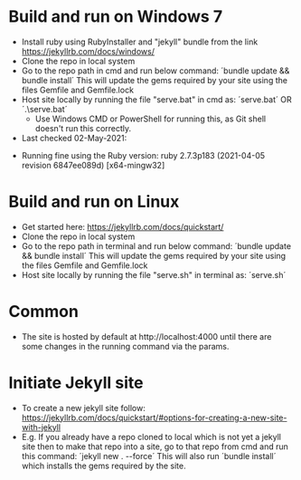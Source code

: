 # Build and run on Windows 7
* Install ruby using RubyInstaller and "jekyll" bundle from the link https://jekyllrb.com/docs/windows/
* Clone the repo in local system
* Go to the repo path in cmd and run below command: ´bundle update && bundle install´
This will update the gems required by your site using the files Gemfile and Gemfile.lock
* Host site locally by running the file "serve.bat" in cmd as: ´serve.bat´ OR ´.\serve.bat´
  - Use Windows CMD or PowerShell for running this, as Git shell doesn't run this correctly.
* Last checked 02-May-2021:
 - Running fine using the Ruby version: ruby 2.7.3p183 (2021-04-05 revision 6847ee089d) [x64-mingw32]
 
# Build and run on Linux
* Get started here: https://jekyllrb.com/docs/quickstart/
* Clone the repo in local system
* Go to the repo path in terminal and run below command: ´bundle update && bundle install´
This will update the gems required by your site using the files Gemfile and Gemfile.lock
* Host site locally by running the file "serve.sh" in terminal as: ´serve.sh´

# Common
* The site is hosted by default at http://localhost:4000 until there are some changes in the running command via the params.

# Initiate Jekyll site
* To create a new jekyll site follow: https://jekyllrb.com/docs/quickstart/#options-for-creating-a-new-site-with-jekyll
* E.g. If you already have a repo cloned to local which is not yet a jekyll site then to make that repo into a site, go to that repo from cmd and run this command:
´jekyll new . --force´
This will also run ´bundle install´ which installs the gems required by the site.
